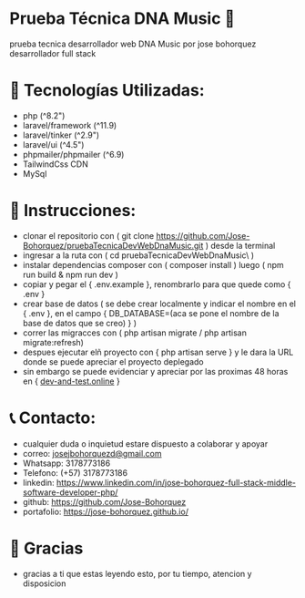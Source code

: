 # Prueba Técnica DNA Music 🎵
prueba tecnica desarrollador web DNA Music por jose bohorquez desarrollador full stack

# 🚀 Tecnologías Utilizadas:
- php (^8.2")
- laravel/framework (^11.9)
- laravel/tinker (^2.9")
- laravel/ui (^4.5")
- phpmailer/phpmailer (^6.9)
- TailwindCss CDN
- MySql

# 📝 Instrucciones:
- clonar el repositorio con ( git clone https://github.com/Jose-Bohorquez/pruebaTecnicaDevWebDnaMusic.git ) desde la terminal
- ingresar a la ruta con ( cd pruebaTecnicaDevWebDnaMusic\ )
- instalar dependencias composer con ( composer install ) luego ( npm run build & npm run dev )
- copiar y pegar el { .env.example }, renombrarlo para que quede como { .env }
- crear base de datos ( se debe crear localmente y indicar el nombre en el { .env }, en el campo { DB_DATABASE=(aca se pone el nombre de la base de datos que se creo) } )
- correr las migracces con ( php artisan migrate / php artisan migrate:refresh)
- despues ejecutar elñ proyecto con { php artisan serve } y le dara la URL donde se puede apreciar el proyecto deplegado
- sin embargo se puede evidenciar y apreciar por las proximas 48 horas en { <a href="dev-and-test.online/">dev-and-test.online</a> }


# 📞 Contacto:
- cualquier duda o inquietud estare dispuesto a colaborar y apoyar
- correo: josejbohorquezd@gmail.com
- Whatsapp: 3178773186
- Telefono: (+57) 3178773186
- linkedin: https://www.linkedin.com/in/jose-bohorquez-full-stack-middle-software-developer-php/
- github: https://github.com/Jose-Bohorquez
- portafolio: https://jose-bohorquez.github.io/

# 🎉 Gracias
- gracias a ti que estas leyendo esto, por tu tiempo, atencion y disposicion

